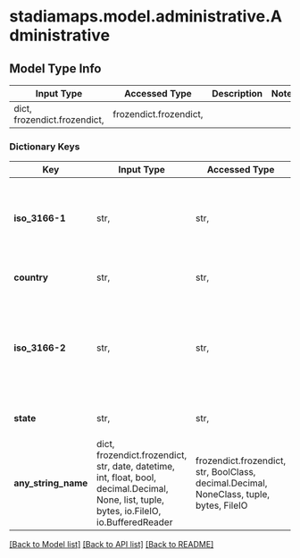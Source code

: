 # stadiamaps.model.administrative.Administrative

## Model Type Info
Input Type | Accessed Type | Description | Notes
------------ | ------------- | ------------- | -------------
dict, frozendict.frozendict,  | frozendict.frozendict,  |  | 

### Dictionary Keys
Key | Input Type | Accessed Type | Description | Notes
------------ | ------------- | ------------- | ------------- | -------------
**iso_3166-1** | str,  | str,  | The ISO 3166-1 alpha-2 country code of the administrative region. | [optional] 
**country** | str,  | str,  | The full country name. | [optional] 
**iso_3166-2** | str,  | str,  | The ISO 3166-2 code identifying the principal subdivision (ex: provinces or states) within a country. | [optional] 
**state** | str,  | str,  | The full state or province name. | [optional] 
**any_string_name** | dict, frozendict.frozendict, str, date, datetime, int, float, bool, decimal.Decimal, None, list, tuple, bytes, io.FileIO, io.BufferedReader | frozendict.frozendict, str, BoolClass, decimal.Decimal, NoneClass, tuple, bytes, FileIO | any string name can be used but the value must be the correct type | [optional]

[[Back to Model list]](../../README.md#documentation-for-models) [[Back to API list]](../../README.md#documentation-for-api-endpoints) [[Back to README]](../../README.md)

